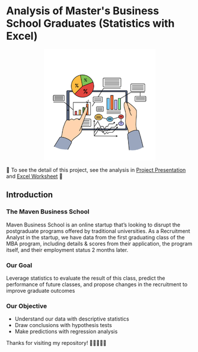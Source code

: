 # Analysis of Master's Business School Graduates (Statistics with Excel)

<p align="center">
  <img src="figs/statistics_cover.png" width="300" height="300" />

🚧 To see the detail of this project, see the analysis in [Project Presentation](https://drive.google.com/file/d/1yWpOSMijprpycBsY_92uXm6NqZx_IZDR/view?usp=sharing) and [Excel Worksheet](https://1drv.ms/x/s!At9EZRkPlQCUpizeq9HnQg2akWY6?e=minXd0) 🚧

## Introduction
### The Maven Business School
Maven Business School is an online startup that’s looking to disrupt the postgraduate programs offered by traditional universities.
As a Recruitment Analyst in the startup, we have data from the first graduating class of the MBA program, including details & scores from their application, the program itself, and their employment status 2 months later.

### Our Goal
Leverage statistics to evaluate the result of this class, predict the performance of future classes, and propose changes in the recruitment to improve graduate outcomes

### Our Objective
- Understand our data with descriptive statistics
- Draw conclusions with hypothesis tests
- Make predictions with regression analysis

Thanks for visiting my repository! 👩‍🔬👨‍🔬🧪
